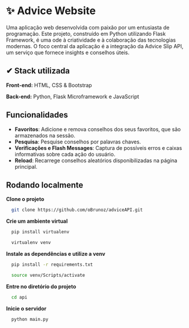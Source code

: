 
# ✨ Advice Website

Uma aplicação web desenvolvida com paixão por um entusiasta de programação. Este projeto, construído em Python utilizando Flask Framework, é uma ode à criatividade e à colaboração das tecnologias modernas. O foco central da aplicação é a integração da Advice Slip API, um serviço que fornece insights e conselhos úteis.



## ✔ Stack utilizada

**Front-end:** HTML, CSS & Bootstrap

**Back-end:** Python, Flask Microframework e JavaScript


## Funcionalidades

- **Favoritos**: Adicione e remova conselhos dos seus favoritos, que são armazenados na sessão.
- **Pesquisa**: Pesquise conselhos por palavras chaves.
- **Verificações e Flash Messages**: Captura de possíveis erros e caixas informativas sobre cada ação do usuário.
- **Reload**: Recarrege conselhos aleatórios disponibilizadas na página principal.


## Rodando localmente

**Clone o projeto**

```bash
  git clone https://github.com/oBrunoz/adviceAPI.git
```

**Crie um ambiente virtual**

```bash
  pip install virtualenv

  virtualenv venv
```

**Instale as dependências e utilize a venv**

```bash
  pip install -r requirements.txt

  source venv/Scripts/activate
```

**Entre no diretório do projeto**

```bash
  cd api
```

**Inicie o servidor**

```bash
  python main.py
```

